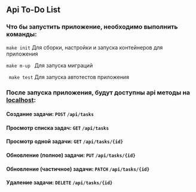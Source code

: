 ## Api To-Do List


### Что бы запустить приложение, необходимо выполнить команды:


``` make init ``` Для сборки, настройки и запуска контейнеров для приложения

```make m-up ``` Для запуска миграций

``` make test``` Для запуска автотестов приложения


### После запуска приложения, будут доступны api методы на [localhost](http://localhost):

#### Создание задачи: `POST`  `/api/tasks`
#### Просмотр списка задач: `GET`  `/api/tasks`
#### Просмотр одной задачи: `GET` `/api/tasks/{id}`
#### Обновление (полное) задачи: `PUT`  `/api/tasks/{id}`
#### Обновление (частичное) задачи: `PATCH`  `/api/tasks/{id}`
#### Удаление задачи: `DELETE`  `/api/tasks/{id}`
